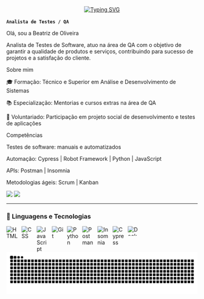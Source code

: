 <div align="center">
  <a href="https://git.io/typing-svg">
    <img src="https://readme-typing-svg.demolab.com?font=Fira+Code&weight=500&size=22&pause=1000&color=FF00F6&center=true&vCenter=true&random=false&width=524&lines=%E2%8A%B9+Bem-vindo+ao+meu+perfil!+%E2%8A%B9+" alt="Typing SVG">
  </a>
</div>

**`Analista de Testes / QA`**

Olá, sou a Beatriz de Oliveira 

Analista de Testes de Software, atuo na área de QA com o objetivo de garantir a qualidade de produtos e serviços, contribuindo para sucesso de projetos e a satisfação do cliente. 

Sobre mim

🎓 Formação: Técnico e Superior em Análise e Desenvolvimento de Sistemas

📚 Especialização: Mentorias e cursos extras na área de QA

🤝 Voluntariado: Participação em projeto social de desenvolvimento e testes de aplicações

Competências

Testes de software: manuais e automatizados

Automação: Cypress | Robot Framework | Python | JavaScript

APIs: Postman | Insomnia

Metodologias ágeis: Scrum | Kanban



<p align="left">
      <a href = "mailto:btzolv26@gmail.com"><img src="https://img.shields.io/badge/-Gmail-%23333?style=for-the-badge&logo=gmail&logoColor=white" target="_blank"></a>
      <a href="https://www.linkedin.com/in/beatriz-de-oliveira-ab571a229/" target="_blank"><img src="https://img.shields.io/badge/-LinkedIn-%230077B5?style=for-the-badge&logo=linkedin&logoColor=white" target="_blank"></a> 

</p>

---

### 🤖 Linguagens e Tecnologias

<img 
    align="left" 
    alt="HTML"
    title="HTML" 
    width="30px" 
    style="padding-right: 10px;" 
    src="https://cdn.jsdelivr.net/gh/devicons/devicon@latest/icons/html5/html5-original.svg" 
/>
<img 
    align="left" 
    alt="CSS" 
    title="CSS"
    width="30px" 
    style="padding-right: 10px;" 
    src="https://cdn.jsdelivr.net/gh/devicons/devicon@latest/icons/css3/css3-original.svg" 
/>
<img 
    align="left" 
    alt="JavaScript" 
    title="JavaScript"
    width="30px" 
    style="padding-right: 10px;" 
    src="https://cdn.jsdelivr.net/gh/devicons/devicon@latest/icons/javascript/javascript-original.svg" 
/>
<img 
    align="left" 
    alt="Git" 
    title="Git"
    width="30px" 
    style="padding-right: 10px;" 
    src="https://cdn.jsdelivr.net/gh/devicons/devicon@latest/icons/git/git-original.svg" 
/>
<img 
    align="left" 
    alt="Python" 
    title="Python"
    width="30px" 
    style="padding-right: 10px;" 
    src="https://cdn.jsdelivr.net/gh/devicons/devicon@latest/icons/python/python-original.svg" 
/>
<img
    align="left"
    alt="Postman"
    title="Postman"
    width="30px"
    style="padding-right: 10px;"
    src="https://cdn.jsdelivr.net/gh/devicons/devicon@latest/icons/postman/postman-original.svg"
/>
<img
    align="left"
    alt="Insomnia"
    title="Insomnia"
    width="30px"
    style="padding-right: 10px;"
    src="https://cdn.jsdelivr.net/gh/devicons/devicon@latest/icons/insomnia/insomnia-original.svg"
/>
<img
    align="left"
    alt="Cypress"
    title="Cypress"
    width="30px"
    style="padding-right: 10px;"
    src="https://cdn.jsdelivr.net/gh/devicons/devicon@latest/icons/cypressio/cypressio-original.svg"
/>
<img
    align="left"
    alt="Docker"
    title="Docker"
    width="30px"
    style="padding-right: 10px;"
    src="https://cdn.jsdelivr.net/gh/devicons/devicon/icons/docker/docker-original.svg" height="25" alt="docker logo"
/>

#

<picture align="center">
  <source media="(prefers-color-scheme: dark)" srcset="https://raw.githubusercontent.com/btzolv/btzolv/output/github-contribution-grid-snake-dark.svg">
  <source media="(prefers-color-scheme: light)" srcset="https://raw.githubusercontent.com/btzolv/btzolv/output/github-contribution-grid-snake-dark.svg">
  <img align="center" alt="github contribution grid snake animation" src="https://raw.githubusercontent.com/btzolv/btzolv/output/github-contribution-grid-snake.svg">
</picture>

<br/>
